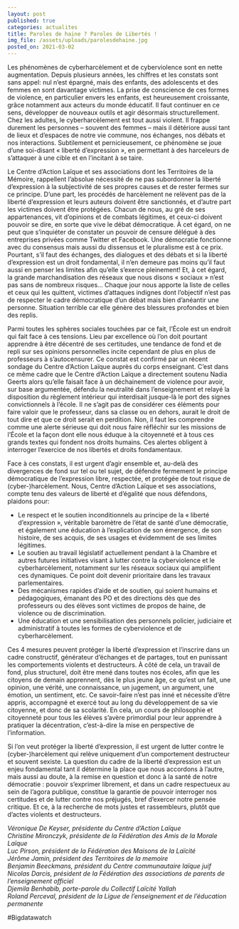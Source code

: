 ```yaml
---
layout: post
published: true
categories: actualites
title: Paroles de haine ? Paroles de Libertés !
img_file: /assets/uploads/parolesdehaine.jpg
posted_on: 2021-03-02
---
```

Les phénomènes de cyberharcèlement et de cyberviolence sont en nette augmentation. Depuis plusieurs années, les chiffres et les constats sont sans appel: nul n’est épargné, mais des enfants, des adolescents et des femmes en sont davantage victimes. La prise de conscience de ces formes de violence, en particulier envers les enfants, est heureusement croissante, grâce notamment aux acteurs du monde éducatif. Il faut continuer en ce sens, développer de nouveaux outils et agir désormais structurellement. Chez les adultes, le cyberharcèlement est tout aussi violent. Il frappe durement les personnes – souvent des femmes – mais il détériore aussi tant de lieux et d’espaces de notre vie commune, nos échanges, nos débats et nos interactions. Subtilement et pernicieusement, ce phénomène se joue d’une soi-disant « liberté d’expression », en permettant à des harceleurs de s’attaquer à une cible et en l’incitant à se taire.

Le Centre d’Action Laïque et ses associations dont les Territoires de la Mémoire, rappellent l’absolue nécessité de ne pas subordonner la liberté d’expression à la subjectivité de ses propres causes et de rester fermes sur ce principe. D’une part, les procédés de harcèlement ne relèvent pas de la liberté d’expression et leurs auteurs doivent être sanctionnés, et d’autre part les victimes doivent être protégées. Chacun de nous, au gré de ses appartenances, vit d’opinions et de combats légitimes, et ceux-ci doivent pouvoir se dire, en sorte que vive le débat démocratique. À cet égard, on ne peut que s’inquiéter de constater un pouvoir de censure délégué à des entreprises privées comme Twitter et Facebook. Une démocratie fonctionne avec du consensus mais aussi du dissensus et le pluralisme est à ce prix. Pourtant, s’il faut des échanges, des dialogues et des débats et si la liberté d’expression est un droit fondamental, il n’en demeure pas moins qu’il faut aussi en penser les limites afin qu’elle s’exerce pleinement! Et, à cet égard, la grande marchandisation des réseaux que nous disons « sociaux » n’est pas sans de nombreux risques… Chaque jour nous apporte la liste de celles et ceux qui les quittent, victimes d’attaques indignes dont l’objectif n’est pas de respecter le cadre démocratique d’un débat mais bien d’anéantir une personne. Situation terrible car elle génère des blessures profondes et bien des replis.

Parmi toutes les sphères sociales touchées par ce fait, l’École est un endroit qui fait face à ces tensions. Lieu par excellence où l’on doit pourtant apprendre à être décentré de ses certitudes, une tendance de fond et de repli sur ses opinions personnelles incite cependant de plus en plus de professeurs à s’autocensurer. Ce constat est confirmé par un récent sondage du Centre d’Action Laïque auprès du corps enseignant. C’est dans ce même cadre que le Centre d’Action Laïque a directement soutenu Nadia Geerts alors qu’elle faisait face à un déchainement de violence pour avoir, sur base argumentée, défendu la neutralité dans l’enseignement et relayé la disposition du règlement intérieur qui interdisait jusque-là le port des signes convictionnels à l’école. Il ne s’agit pas de considérer ces éléments pour faire valoir que le professeur, dans sa classe ou en dehors, aurait le droit de tout dire et que ce droit serait en perdition. Non, il faut les comprendre comme une alerte sérieuse qui doit nous faire réfléchir sur les missions de l’École et la façon dont elle nous éduque à la citoyenneté et à tous ces grands textes qui fondent nos droits humains. Ces alertes obligent à interroger l’exercice de nos libertés et droits fondamentaux.

Face à ces constats, il est urgent d’agir ensemble et, au-delà des divergences de fond sur tel ou tel sujet, de défendre fermement le principe démocratique de l’expression libre, respectée, et protégée de tout risque de (cyber-)harcèlement. Nous, Centre d’Action Laïque et ses associations, compte tenu des valeurs de liberté et d’égalité que nous défendons, plaidons pour:

* Le respect et le soutien inconditionnels au principe de la « liberté d’expression », véritable baromètre de l’état de santé d’une démocratie, et également une éducation à l’explication de son émergence, de son histoire, de ses acquis, de ses usages et évidemment de ses limites légitimes.
* Le soutien au travail législatif actuellement pendant à la Chambre et autres futures initiatives visant à lutter contre la cyberviolence et le cyberharcèlement, notamment sur les réseaux sociaux qui amplifient ces dynamiques. Ce point doit devenir prioritaire dans les travaux parlementaires.
* Des mécanismes rapides d’aide et de soutien, qui soient humains et pédagogiques, émanant des PO et des directions dès que des professeurs ou des élèves sont victimes de propos de haine, de violence ou de discrimination.
* Une éducation et une sensibilisation des personnels policier, judiciaire et administratif à toutes les formes de cyberviolence et de cyberharcèlement.

Ces 4 mesures peuvent protéger la liberté d’expression et l’inscrire dans un cadre constructif, générateur d’échanges et de partages, tout en punissant les comportements violents et destructeurs. À côté de cela, un travail de fond, plus structurel, doit être mené dans toutes nos écoles, afin que les citoyens de demain apprennent, dès le plus jeune âge, ce qu’est un fait, une opinion, une vérité, une connaissance, un jugement, un argument, une émotion, un sentiment, etc. Ce savoir-faire n’est pas inné et nécessite d’être appris, accompagné et exercé tout au long du développement de sa vie citoyenne, et donc de sa scolarité. En cela, un cours de philosophie et citoyenneté pour tous les élèves s’avère primordial pour leur apprendre à pratiquer la décentration, c’est-à-dire la mise en perspective de l’information.

Si l’on veut protéger la liberté d’expression, il est urgent de lutter contre le (cyber-)harcèlement qui relève uniquement d’un comportement destructeur et souvent sexiste. La question du cadre de la liberté d’expression est un enjeu fondamental tant il détermine la place que nous accordons à l’autre, mais aussi au doute, à la remise en question et donc à la santé de notre démocratie : pouvoir s’exprimer librement, et dans un cadre respectueux au sein de l’agora publique, constitue la garantie de pouvoir interroger nos certitudes et de lutter contre nos préjugés, bref d’exercer notre pensée critique. Et ce, à la recherche de mots justes et rassembleurs, plutôt que d’actes violents et destructeurs.

*Véronique De Keyser, présidente du Centre d’Action Laïque\
Christine Mironczyk, présidente de la Fédération des Amis de la Morale Laïque\
Luc Pirson, président de la Fédération des Maisons de la Laïcité\
Jérôme Jamin, président des Territoires de la memoire\
Benjamin Beeckmans, président du Centre communautaire laïque juif\
Nicolas Darcis, président de la Fédération des associations de parents de l’enseignement officiel\
Djemila Benhabib, porte-parole du Collectif Laïcité Yallah\
Roland Perceval, président de la Ligue de l’enseignement et de l’éducation permanente*

<!--StartFragment-->

\#Bigdatawatch

<!--EndFragment-->